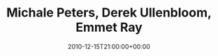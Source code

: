 ---
templateKey: event
guid: 0895b900-6eab-11ea-99c5-002590d1d1b0
date: 2010-12-15T21:00:00+00:00
eventTime: '9pm'
title: Michale Peters, Derek Ullenbloom, Emmet Ray
artist: Michale Peters, Derek Ullenbloom
city: Toronto
venue: Emmet Ray
group: Tim Shia
guests: Gord Mowat
---